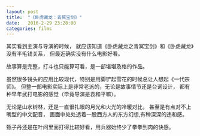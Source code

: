 ```yaml
---
layout: post
title:  "《卧虎藏龙：青冥宝剑》"
date:   2016-2-29 23:28:00
categories: films
---
```


其实看到主演与导演的时候，
就应该知道《卧虎藏龙之青冥宝剑》和《卧虎藏龙》没有半毛钱关系，
但最近确实没有什么电影好看。

故事算是完整，打斗也只能算可看，是一部堪堪及格的作品。

虽然很多镜头的应用比较现代，特别是用脚铲起雪花的时候总让人想起《一代宗师》。
但整一部电影实际上是非常老派的，无论是故事情节还是台词设计，
都有种早年武打电影的感觉（毕竟导演是袁和平嘛）。

无论是山水树林，还是一直很扎眼的月光和火光的冷暖对比，
甚至是有点对不上嘴型的中文配音，
画面中处处透着一股西方人的东方幻想,有种深深的违和感。

甄子丹还是在叶问里面打得比较好看，用兵器始终少了拳拳到肉的快感。
